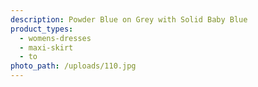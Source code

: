 ```yaml
---
description: Powder Blue on Grey with Solid Baby Blue
product_types:
  - womens-dresses
  - maxi-skirt
  - to
photo_path: /uploads/110.jpg
---
```

